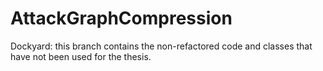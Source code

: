 # AttackGraphCompression

Dockyard: this branch contains the non-refactored code and classes that have not been used for the thesis.